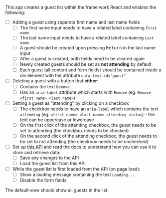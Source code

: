 This app creates a guest list within the frame work React and enables the following:

- [ ] Adding a guest using separate first name and last name fields
  - [ ] The first name input needs to have a related label containing `First name`
  - [ ] The last name input needs to have a related label containing `Last name`
  - [ ] A guest should be created upon pressing <kbd>Return</kbd> in the last name input
  - [ ] After a guest is created, both fields need to be cleared again
  - [ ] Newly created guests should be set as **not attending** by default
  - [ ] Each guest (all content and form fields) should be contained inside a div element with the attribute `data-test-id="guest"`
- [ ] Deleting a guest with a button that **either**:
  - [ ] Contains the text `Remove`
  - [ ] Has an `aria-label` attribute which starts with `Remove` (eg. `Remove <first name> <last name>`)
- [ ] Setting a guest as "attending" by clicking on a checkbox
  - [ ] The checkbox needs to have an `aria-label` which contains the text `attending` (eg. `<first name> <last name> attending status`) - the text can be uppercase or lowercase
  - [ ] On the first click of the attending checkbox, the guest needs to be set to attending (the checkbox needs to be checked)
  - [ ] On the second click of the attending checkbox, the guest needs to be set to not attending (the checkbox needs to be unchecked)
- [ ] Set up [this API](https://github.com/upleveled/express-guest-list-api-memory-data-store) and read the docs to understand how you can use it to store and retrieve data:
  - [ ] Save any changes to the API
  - [ ] Load the guest list from this API
- [ ] While the guest list is first loaded from the API (on page load):
  - [ ] Show a loading message containing the text `Loading...`
  - [ ] Disable the form fields

The default view should show all guests in the list.
